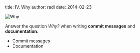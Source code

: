 title: IV. Why
author: radi
date: 2014-02-23

![Why](http://i.imgur.com/Vb0g3xP.png)

Answer the question _Why?_ when writing __commit messages__ and
__documentation__.

* Commit messages
* Documentation
